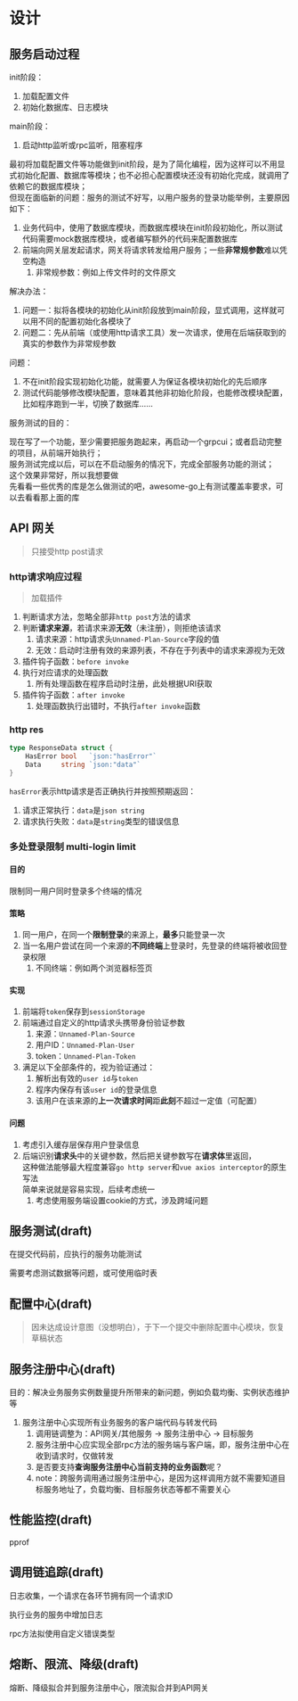 # 设计

## 服务启动过程

init阶段：

1. 加载配置文件
2. 初始化数据库、日志模块

main阶段：

1. 启动http监听或rpc监听，阻塞程序

最初将加载配置文件等功能做到init阶段，是为了简化编程，因为这样可以不用显式初始化配置、数据库等模块；也不必担心配置模块还没有初始化完成，就调用了依赖它的数据库模块；  
但现在面临新的问题：服务的测试不好写，以用户服务的登录功能举例，主要原因如下：

1. 业务代码中，使用了数据库模块，而数据库模块在init阶段初始化，所以测试代码需要mock数据库模块，或者编写额外的代码来配置数据库
2. 前端向网关层发起请求，网关将请求转发给用户服务；一些**非常规参数**难以凭空构造
    1. 非常规参数：例如上传文件时的文件原文

解决办法：

1. 问题一：拟将各模块的初始化从init阶段放到main阶段，显式调用，这样就可以用不同的配置初始化各模块了
2. 问题二：先从前端（或使用http请求工具）发一次请求，使用在后端获取到的真实的参数作为非常规参数

问题：

1. 不在init阶段实现初始化功能，就需要人为保证各模块初始化的先后顺序
2. 测试代码能够修改模块配置，意味着其他非初始化阶段，也能修改模块配置，比如程序跑到一半，切换了数据库……

服务测试的目的：

现在写了一个功能，至少需要把服务跑起来，再启动一个grpcui；或者启动完整的项目，从前端开始执行；  
服务测试完成以后，可以在不启动服务的情况下，完成全部服务功能的测试；  
这个效果非常好，所以我想要做  
先看看一些优秀的库是怎么做测试的吧，awesome-go上有测试覆盖率要求，可以去看看那上面的库

## API 网关

> 只接受http post请求

### http请求响应过程

> 加载插件

1. 判断请求方法，忽略全部非`http post`方法的请求
2. 判断**请求来源**，若请求来源**无效**（未注册），则拒绝该请求
    1. 请求来源：http请求头`Unnamed-Plan-Source`字段的值
    2. 无效：启动时注册有效的来源列表，不存在于列表中的请求来源视为无效
3. 插件钩子函数：`before invoke`
4. 执行对应请求的处理函数
    1. 所有处理函数在程序启动时注册，此处根据URI获取
5. 插件钩子函数：`after invoke`
    1. 处理函数执行出错时，不执行`after invoke`函数

### http res

```go 
type ResponseData struct {
	HasError bool   `json:"hasError"`
	Data     string `json:"data"`
}
```

```hasError```表示http请求是否正确执行并按照预期返回：

1. 请求正常执行：```data```是```json string```
2. 请求执行失败：```data```是```string```类型的错误信息

### 多处登录限制 multi-login limit

#### 目的

限制同一用户同时登录多个终端的情况

#### 策略

1. 同一用户，在同一个**限制登录**的来源上，**最多**只能登录一次
2. 当一名用户尝试在同一个来源的**不同终端**上登录时，先登录的终端将被收回登录权限
    1. 不同终端：例如两个浏览器标签页

#### 实现

1. 前端将```token```保存到```sessionStorage```
2. 前端通过自定义的http请求头携带身份验证参数
    1. 来源：```Unnamed-Plan-Source```
    2. 用户ID：```Unnamed-Plan-User```
    3. token：```Unnamed-Plan-Token```
3. 满足以下全部条件的，视为验证通过：
    1. 解析出有效的```user id```与```token```
    2. 程序内保存有该```user id```的登录信息
    3. 该用户在该来源的**上一次请求时间**距**此刻**不超过一定值（可配置）

#### 问题

1. 考虑引入缓存层保存用户登录信息
2. 后端识别**请求头**中的关键参数，然后把关键参数写在**请求体**里返回，  
   这种做法能够最大程度兼容```go http server```和```vue axios interceptor```的原生写法  
   简单来说就是容易实现，后续考虑统一
    1. 考虑使用服务端设置cookie的方式，涉及跨域问题

## 服务测试(draft)

在提交代码前，应执行的服务功能测试

需要考虑测试数据等问题，或可使用临时表

## 配置中心(draft)

> 因未达成设计意图（没想明白），于下一个提交中删除配置中心模块，恢复草稿状态

## 服务注册中心(draft)

目的：解决业务服务实例数量提升所带来的新问题，例如负载均衡、实例状态维护等

1. 服务注册中心实现所有业务服务的客户端代码与转发代码
    1. 调用链调整为：API网关/其他服务 -> 服务注册中心 -> 目标服务
    2. 服务注册中心应实现全部rpc方法的服务端与客户端，即，服务注册中心在收到请求时，仅做转发
    3. 是否要支持**查询服务注册中心当前支持的业务函数**呢？
    4. note：跨服务调用通过服务注册中心，是因为这样调用方就不需要知道目标服务地址了，负载均衡、目标服务状态等都不需要关心

## 性能监控(draft)

pprof

## 调用链追踪(draft)

日志收集，一个请求在各环节拥有同一个请求ID

执行业务的服务中增加日志

rpc方法拟使用自定义错误类型

## 熔断、限流、降级(draft)

熔断、降级拟合并到服务注册中心，限流拟合并到API网关

